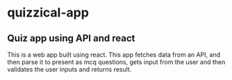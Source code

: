 # quizzical-app
Quiz app using API and react
---
This is a web app built using react.
This app fetches data from an API, and then parse it to present as mcq questions, gets input from the user and then validates the user inputs and returns result.
